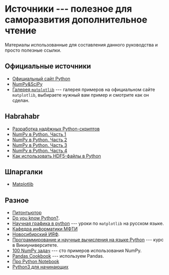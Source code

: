 # Источники --- полезное для саморазвития дополнительное чтение


Материалы использованные для составления данного руководства и просто полезные ссылки.

## Официальные источники

* [Официальный сайт Python](https://www.python.org/)
* [NumPy&SciPy](http://docs.scipy.org/)
* [Галерея  `matplotlib`](https://matplotlib.org/3.1.1/gallery/index.html) --- галерея примеров на официальном сайте `matplotlib`, выбираете нужный вам пример и смотрите как он сделан.

## Habrahabr

* [Разработка надёжных Python-скриптов](https://habr.com/ru/company/ruvds/blog/462007/)
* [NumPy в Python. Часть 1](https://habr.com/ru/post/352678/)
* [NumPy в Python. Часть 2](https://habr.com/ru/post/353416/)
* [NumPy в Python. Часть 3](https://habr.com/ru/post/413381/)
* [NumPy в Python. Часть 4](https://habr.com/ru/post/415373/)
* [Как использовать HDF5-файлы в Python](https://habr.com/ru/company/otus/blog/416309/)

## Шпаргалки

* [Matplotlib](https://github.com/rougier/matplotlib-cheatsheet)

## Разное

* [Питонтьютор](https://pythontutor.ru)
* [Do you know Python?](https://alexbers.com/python_quiz/).
* [Научная графика в python](https://nbviewer.jupyter.org/github/whitehorn/Scientific_graphics_in_python/tree/master/) --- уроки по `matplotlib` на русском языке.
* [Кафедра информатики МФТИ](http://judge.mipt.ru/mipt_cs_on_python3/)
* [Новосибирский ИЯФ](http://www.inp.nsk.su/~grozin/python/).
* [Программирование и научные вычисления на языке Python](https://ru.wikiversity.org/wiki/%D0%9F%D1%80%D0%BE%D0%B3%D1%80%D0%B0%D0%BC%D0%BC%D0%B8%D1%80%D0%BE%D0%B2%D0%B0%D0%BD%D0%B8%D0%B5_%D0%B8_%D0%BD%D0%B0%D1%83%D1%87%D0%BD%D1%8B%D0%B5_%D0%B2%D1%8B%D1%87%D0%B8%D1%81%D0%BB%D0%B5%D0%BD%D0%B8%D1%8F_%D0%BD%D0%B0_%D1%8F%D0%B7%D1%8B%D0%BA%D0%B5_Python) --- курс в Викиуниверситете.
* [100 NumPy задач](https://pythonworld.ru/numpy/100-exercises.html) --- сто примеров использования NumPy.
* [Pandas Cookbook](https://github.com/jvns/pandas-cookbook/tree/master/cookbook) --- используем Pandas.
* [Про Python Notebook](https://jupyter.brynmawr.edu/services/public/dblank/Jupyter%20Notebook%20Users%20Manual.ipynb)
* [Python3 для начинающих](https://pythonworld.ru)